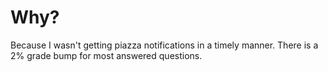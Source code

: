 # Why?

Because I wasn't getting piazza notifications in a timely manner. There is a 2% grade bump for most answered questions.
